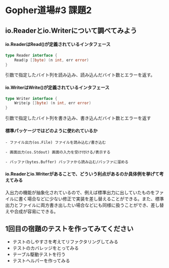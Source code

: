 # Gopher道場#3 課題2

## io.Readerとio.Writerについて調べてみよう

#### io.ReaderはRead()が定義されているインタフェース

```go
type Reader interface {
	Read(p []byte) (n int, err error)
}
```
引数で指定したバイト列を読み込み、読み込んだバイト数とエラーを返す。


#### io.WriterはWrite()が定義されているインタフェース

```go
type Writer interface {
    Write(p []byte) (n int, err error)
}
```
引数で指定したバイト列を書き込み、書き込んだバイト数とエラーを返す


#### 標準パッケージではどのように使われているか

    - ファイル出力(os.File) ファイルを読み込む/書き込む

    - 画面出力(os.Stdout) 画面の入力を受け付ける/表示する
    
    - バッファ(bytes.Buffer) バッファから読み込む/バッファに溜める

#### io.Readerとio.Writerがあることで、どういう利点があるのか具体例を挙げて考えてみる

入出力の機能が抽象化されているので、例えば標準出力に出していたものをファイルに書く場合などに少ない修正で実装を差し替えることができる。また、標準出力とファイルに両方書き出したい場合などにも同様に扱うことができ、差し替えや合成が容易にできる。



## 1回目の宿題のテストを作ってみてください
* テストのしやすさを考えてリファクタリングしてみる
* テストのカバレッジをとってみる
* テーブル駆動テストを行う
* テストヘルパーを作ってみる


